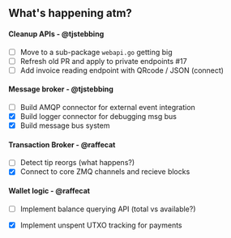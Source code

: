 ## What's happening atm? 


#### Cleanup APIs - @tjstebbing 
  - [ ] Move to a sub-package `webapi.go` getting big
  - [ ] Refresh old PR and apply to private endpoints #17
  - [ ] Add invoice reading endpoint with QRcode / JSON (connect) 

#### Message broker - @tjstebbing
  - [ ] Build AMQP connector for external event integration
  - [x] Build logger connector for debugging msg bus
  - [x] Build message bus system

#### Transaction Broker - @raffecat
  - [ ] Detect tip reorgs (what happens?) 
  - [x] Connect to core ZMQ channels and recieve blocks

#### Wallet logic - @raffecat
  - [ ] Implement balance querying API (total vs available?)
  - [x] Implement unspent UTXO tracking for payments

